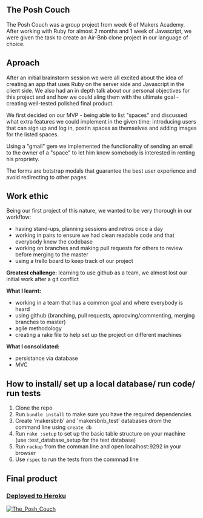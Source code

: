 ## The Posh Couch

The Posh Couch was a group project from week 6 of Makers Academy. After working with Ruby for almost 2 months and 1 week of Javascript, we were given the task to create an Air-Bnb clone project in our language of choice.

## Aproach
After an initial brainstorm session we were all excited about the idea of creating an app that uses Ruby on the server side and Javascript in the client side. We also had an in depth talk about our personal objectives for this project and and how we could aling them with the ultimate goal - creating well-tested polished final product.

We first decided on our MVP - being able to list "spaces" and discussed what extra features we could implement in the given time: introducing users that can sign up and log in, postin spaces as themselves and adding images for the listed spaces. 

Using a "gmail" gem we implemented the functionality of sending an email to the owner of a "space" to let him know somebody is interested in renting his propriety.

The forms are botstrap modals that guarantee the best user experience and avoid redirecting to other pages.

## Work ethic

Being our first project of this nature, we wanted to be very thorough in our workflow:
* having stand-ups, planning sessions and retros once a day
* working in pairs to ensure we had clean readable code and that everybody knew the codebase
* working on branches and making pull requests for others to review before merging to the master
* using a trello board to keep track of our project

**Greatest challenge:** learning to use github as a team, we almost lost our initial work after a git conflict

**What I learnt:**
* working in a team that has a common goal and where everybody is heard
* using github (branching, pull requests, aprooving/commenting, merging branches to master)
* agile methodology
* creating a rake file to help set up the project on different machines

**What I consolidated:**
* persistance via database
* MVC

## How to install/ set up a local database/ run code/ run tests

1. Clone the repo
2. Run `bundle install` to make sure you have the required dependencies
3. Create 'makersbnb' and 'makersbnb_test' databases drom the command line using `create db` 
4. Run `rake :setup` to set up the basic table structure on your machine (use :test_database_setup for the test database)
5. Run `rackup` from the comman line and open localhost:9292 in your browser
6. Use `rspec` to run the tests from the commnad line

## Final product
### [Deployed to Heroku](https://nameless-plains-20903.herokuapp.com/)
<a href="https://ibb.co/i059id"><img src="https://preview.ibb.co/eP2Bwy/The_Posh_Couch.png" alt="The_Posh_Couch" border="0"></a>



